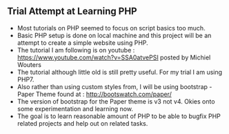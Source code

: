 ## Trial Attempt at Learning PHP

- Most tutorials on PHP seemed to focus on script basics too much.
- Basic PHP setup is done on local machine and this project will be an attempt to create a simple website using PHP.
- The tutorial I am following is on youtube : https://www.youtube.com/watch?v=SSA0atvePSI posted by Michiel Wouters
- The tutorial although little old is still pretty useful. For my trial I am using PHP7.
- Also rather than using custom styles from, I will be using bootstrap - Paper Theme found at : http://bootswatch.com/paper/
- The version of bootstrap for the Paper theme is v3 not v4. Okies onto some experimentation and learning now.
- The goal is to learn reasonable amount of PHP to be able to bugfix PHP related projects and help out on related tasks.
